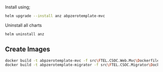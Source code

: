 ﻿Install using;

```bash
helm upgrade --install anz abpzerotemplate-mvc
```

Uninstall all charts

```bash
helm uninstall anz
```

## Create Images

```bash
docker build -t abpzerotemplate-mvc -f src\FTEL.CSOC.Web.Mvc\Dockerfile .
docker build -t abpzerotemplate-migrator -f src\FTEL.CSOC.Migrator\Dockerfile .
```
